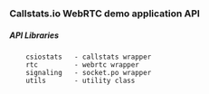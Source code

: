 ### Callstats.io WebRTC demo application API ###

##### API Libraries #####

```
    csiostats   - callstats wrapper
    rtc         - webrtc wrapper
    signaling   - socket.po wrapper
    utils       - utility class
```

